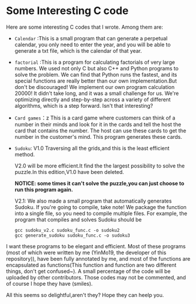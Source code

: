 # Some Interesting C code

Here are some interesting C codes that I wrote. Among them are:

- `Calendar` :This is a small program that can generate a perpetual calendar, you only need to enter the year, and you will be able to generate a txt file, which is the calendar of that year.

- `factorial` :This is a program for calculating factorials of very large numbers. We used not only C but also C++ and Python programs to solve the problem. We can find that Python runs the fastest, and its special functions are really better than our own implementation.But don't be discouraged! We implement our own program calculation 20000! It didn't take long, and it was a small challenge for us. We're optimizing directly and step-by-step across a variety of different algorithms, which is a step forward. Isn't that interesting?

- `Card games`：z This is a card game where customers can think of a number in their minds and look for it in the cards and tell the host the card that contains the number. The host can use these cards to get the number in the customer's mind. This program generates these cards.

- `Sudoku`: V1.0 Traversing all the grids,and this is the least efficient method.

  V2.0 will be more efficient.It find the the largest possibility to solve the puzzle.In this edition,V1.0 have been deleted.  

  **NOTICE: some times it can't solve the puzzle,you can just choose to run this program again.**  

  V2.1:  We also made a small program that automatically generates Sudoku. If you're going to compile, take note! We package the function into a single file, so you need to compile multiple files. For example, the program that compiles and solves Sudoku should be

  ```
  gcc sudoku_v2.c sudoku_func.c -o sudoku2
  gcc generate_sudoku sudoku_func.c -o sudoku3
  ```
  
I want these programs to be elegant and efficient. Most of these programs (most of which were written by me (YinMo19, the developer of this repository)), have been fully annotated by me, and most of the functions are encapsulated as functions(This function and function are two different things, don't get confused~). A small percentage of the code will be uploaded by other contributors. Those codes may not be commented, and of course I hope they have (smiles).

All this seems so delightful,aren't they? Hope they can heelp you.